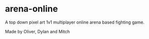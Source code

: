 # arena-online
A top down pixel art 1v1 multiplayer online arena based fighting game.

Made by Oliver, Dylan and Mitch
